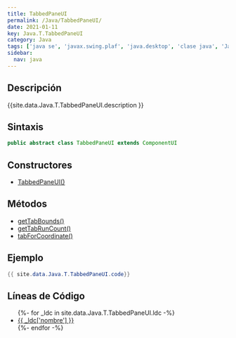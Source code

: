 ```yaml
---
title: TabbedPaneUI
permalink: /Java/TabbedPaneUI/
date: 2021-01-11
key: Java.T.TabbedPaneUI
category: Java
tags: ['java se', 'javax.swing.plaf', 'java.desktop', 'clase java', 'Java 1.0']
sidebar: 
  nav: java
---
```


## Descripción
{{site.data.Java.T.TabbedPaneUI.description }}

## Sintaxis
~~~java
public abstract class TabbedPaneUI extends ComponentUI
~~~

## Constructores
* [TabbedPaneUI()](/Java/TabbedPaneUI/TabbedPaneUI/)

## Métodos
* [getTabBounds()](/Java/TabbedPaneUI/getTabBounds)
* [getTabRunCount()](/Java/TabbedPaneUI/getTabRunCount)
* [tabForCoordinate()](/Java/TabbedPaneUI/tabForCoordinate)

## Ejemplo
~~~java
{{ site.data.Java.T.TabbedPaneUI.code}}
~~~

## Líneas de Código
<ul>
{%- for _ldc in site.data.Java.T.TabbedPaneUI.ldc -%}
   <li>
       <a href="{{_ldc['url'] }}">{{ _ldc['nombre'] }}</a>
   </li>
{%- endfor -%}
</ul>
